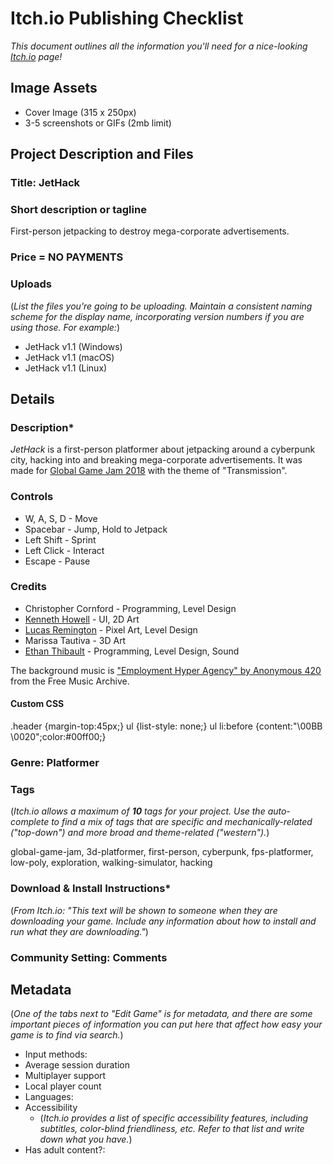 # Itch.io Publishing Checklist

_This document outlines all the information you'll need for a nice-looking [Itch.io](https://itch.io/) page!_

## Image Assets

- Cover Image (315 x 250px)
- 3-5 screenshots or GIFs (2mb limit)

## Project Description and Files

### Title: JetHack

### Short description or tagline

First-person jetpacking to destroy mega-corporate advertisements.

### Price = NO PAYMENTS

### Uploads
(_List the files you're going to be uploading. Maintain a consistent naming scheme for the display name, incorporating version numbers if you are using those. For example:_)

- JetHack v1.1 (Windows)
- JetHack v1.1 (macOS)
- JetHack v1.1 (Linux)
	
## Details

### Description*

<p><em>JetHack</em> is a first-person platformer about jetpacking around a cyberpunk city, hacking into and breaking mega-corporate advertisements. It was made for <a href="https://globalgamejam.org/">Global Game Jam 2018</a> with the theme of "Transmission".</p>
<h3 id="controls">Controls</h3>
<ul><li>W, A, S, D - Move</li><li>Spacebar - Jump, Hold to Jetpack</li><li>Left Shift - Sprint</li><li>Left Click - Interact</li><li>Escape - Pause</li></ul>
<h3 id="credits">Credits</h3>
<ul><li>Christopher Cornford - Programming, Level Design</li><li><a href="https://www.kennethhowell.design/">Kenneth Howell</a> - UI, 2D Art</li><li><a href="https://lucasremington.github.io/">Lucas Remington</a> - Pixel Art, Level Design</li><li>Marissa Tautiva - 3D Art</li><li><a href="http://ethanthibault.com/">Ethan Thibault</a> - Programming, Level Design, Sound</li></ul>
<p>The background music is <a href="http://freemusicarchive.org/music/Anonymous420/__________________________________________/">"Employment Hyper Agency" by Anonymous 420</a> from the Free Music Archive.</p>

#### Custom CSS

.header {margin-top:45px;}
ul {list-style: none;}
ul li:before
{content:"\00BB \0020";color:#00ff00;}

### Genre: Platformer

### Tags

(_Itch.io allows a maximum of **10** tags for your project. Use the auto-complete to find a mix of tags that are specific and mechanically-related ("top-down") and more broad and theme-related ("western")._)

global-game-jam, 3d-platformer, first-person, cyberpunk, fps-platformer, low-poly, exploration, walking-simulator, hacking

### Download & Install Instructions*

(_From Itch.io: "This text will be shown to someone when they are downloading your game. Include any information about how to install and run what they are downloading."_)

### Community Setting: Comments

## Metadata
(_One of the tabs next to "Edit Game" is for metadata, and there are some important pieces of information you can put here that affect how easy your game is to find via search._)

- Input methods:
- Average session duration
- Multiplayer support
- Local player count
- Languages:
- Accessibility
	+ (_Itch.io provides a list of specific accessibility features, including subtitles, color-blind friendliness, etc. Refer to that list and write down what you have._)
- Has adult content?: